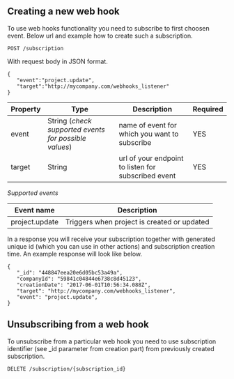 ## Creating a new web hook

To use web hooks functionality you need to subscribe to first choosen event. Below url and example how to create such a subscription.

```
POST /subscription
```
With request body in JSON format.

```
{
   "event":"project.update",
   "target":"http://mycompany.com/webhooks_listener"
}
```

Property | Type | Description | Required
--- | --- | --- | ---
event | String (*check supported events for possible values*) | name of event for which you want to subscribe | YES
target | String | url of your endpoint to listen for subscribed event | YES



*Supported events*

Event name | Description
--- | ---
project.update | Triggers when project is created or updated

In a response you will receive your subscription together with generated unique id (which you can use in other actions) and subscription creation time. 
An example response will look like below.

```
{
   "_id": "448847eea20e6d05bc53a49a",
   "companyId": "59841c04844e6738c8d45123",
   "creationDate": "2017-06-01T10:56:34.088Z",
   "target": "http://mycompany.com/webhooks_listener",
   "event": "project.update",
}
```


## Unsubscribing from a web hook


To unsubscribe from a particular web hook you need to use subscription identifier (see _id parameter from creation part) from previously created subscription.

```
DELETE /subscription/{subscription_id}
```
